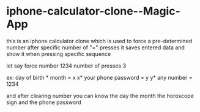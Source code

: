 # iphone-calculator-clone--Magic-App

this is an iphone calculator clone which is used to force a pre-determined number after specific number of "=" presses
it saves entered data and show it when pressing specific sequence

let say force number 1234  number of presses 3 

ex:
day of birth * month = x
x* your phone password = y
y* any number = 1234

and after clearing number you can know the day the month the horoscope sign and the phone password

